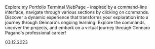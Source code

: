 Explore my Portfolio Terminal WebPage – inspired by a command-line interface, navigate through various sections by clicking on commands. 
Discover a dynamic experience that transforms your exploration into a journey through Gennaro's ongoing learning. 
Explore the commands, uncover the projects, and embark on a virtual journey through Gennaro Pagano's professional career!

03.12.2023


